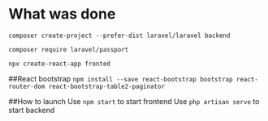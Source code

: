 # What was done

```composer create-project --prefer-dist laravel/laravel backend```

```composer require laravel/passport```

```npx create-react-app fronted```

##React bootstrap
```npm install --save react-bootstrap bootstrap react-router-dom react-bootstrap-table2-paginator```



##How to launch
Use ```npm start``` to start frontend
Use ```php artisan serve``` to start backend
 